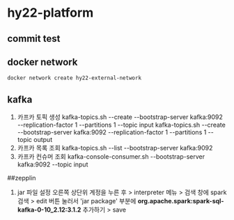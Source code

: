 # hy22-platform

## commit test
## docker network
```
docker network create hy22-external-network
```
## kafka
1. 카프카 토픽 생성
kafka-topics.sh --create --bootstrap-server kafka:9092 --replication-factor 1 --partitions 1 --topic input
kafka-topics.sh --create --bootstrap-server kafka:9092 --replication-factor 1 --partitions 1 --topic output
2. 카프카 목록 조회
kafka-topics.sh --list --bootstrap-server kafka:9092
3. 카프카 컨슈머 조회
kafka-console-consumer.sh --bootstrap-server kafka:9092 --topic input

##zepplin
1. jar 파일 설정
오른쪽 상단위 계정을 누른 후 > interpreter 메뉴 > 검색 창에 spark 검색 >
edit 버튼 눌러서 'jar package' 부분에 **org.apache.spark:spark-sql-kafka-0-10_2.12:3.1.2** 추가하기 > save 